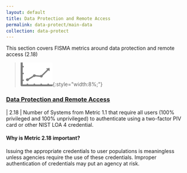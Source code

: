 ```yaml
---
layout: default
title: Data Protection and Remote Access
permalink: data-protect/main-data
collection: data-protect
---
```

This section covers FISMA metrics around data protection and remote access (2.18) 

>![Chart logo](../img/graph.png){:style="width:8%;"}

### [Data Protection and Remote Access](collection-218)

| 2.18 | Number of Systems from Metric 1.1 that require all users (100% privileged and 100% unprivileged) to authenticate using a two-factor PIV card or other NIST LOA 4 credential.

<div class="usa-alert usa-alert-info">
  <div class="usa-alert-body">
    <p class="usa-alert-text"><H4>Why is Metric 2.18 important?</H4>
    Issuing the appropriate credentials to user populations is meaningless unless agencies require the use of these credentials. Improper authentication of credentials may put an agency at risk.</p> 
</div>
</div>
